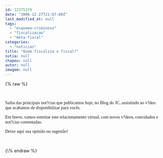 ```yaml
---
id: 12375379
date: "2006-12-27T21:07:00Z"
last_modified_at: null
tags:
  - "esquema-criminoso"
  - "fiscalizacao"
  - "meta-fiscal"
categories:
  - "noticias"
title: "Quem fiscaliza o fiscal?"
sutia: null
chapeu: null
autor: null
imagem: null
---
```

{\% raw %}
<p><P><FONT face=Verdana></FONT>&nbsp;</P></p>
<p><P><FONT face=Verdana>Saiba das principais not?cias que publicamos hoje, no Blog do JC, assistindo ao v?deo que acabamos de&nbsp;disponibilizar para vocês.</FONT></P></p>
<p><P><FONT face=Verdana>Em breve, vamos estreitar este relacionamento virtual, com novos v?deos, convidados&nbsp;e not?cias comentadas.</FONT></P></p>
<p><P><FONT face=Verdana>Deixe aqui sua opinião ou sugestão!</FONT></P></p>
<p><P><FONT face=Verdana></FONT>&nbsp;</P> </p>
{\% endraw %}